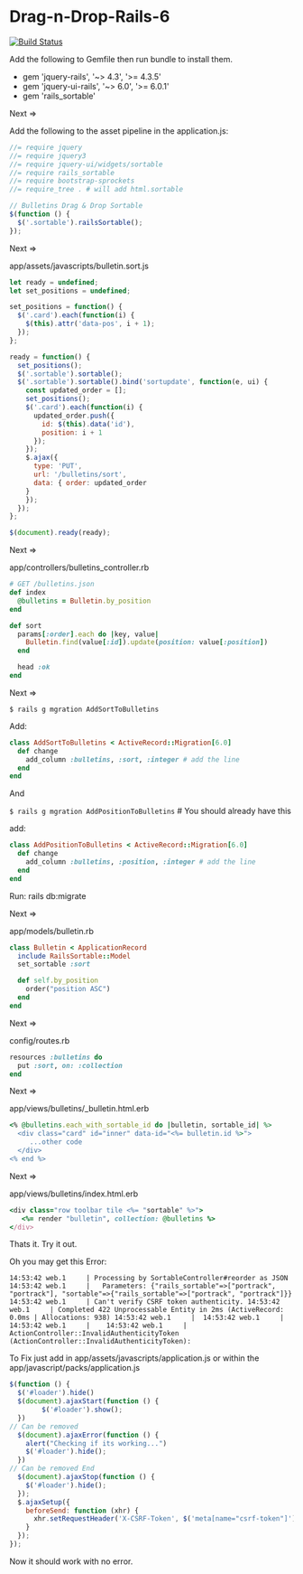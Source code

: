 # Drag-n-Drop-Rails-6

[![Build Status](https://travis-ci.org/joemccann/dillinger.svg?branch=master)](https://github.com/itmammoth/rails_sortable)

Add the following to Gemfile then run bundle to install them.

- gem 'jquery-rails', '~> 4.3', '>= 4.3.5'
- gem 'jquery-ui-rails', '~> 6.0', '>= 6.0.1'
- gem 'rails_sortable'

Next =>

Add the following to the asset pipeline in the application.js:
```js
//= require jquery
//= require jquery3
//= require jquery-ui/widgets/sortable
//= require rails_sortable
//= require bootstrap-sprockets
//= require_tree . # will add html.sortable

// Bulletins Drag & Drop Sortable
$(function () {
  $('.sortable').railsSortable();
});
```
Next =>

app/assets/javascripts/bulletin.sort.js
```js
let ready = undefined;
let set_positions = undefined;

set_positions = function() {
  $('.card').each(function(i) {
    $(this).attr('data-pos', i + 1);
  });
};

ready = function() {
  set_positions();
  $('.sortable').sortable();
  $('.sortable').sortable().bind('sortupdate', function(e, ui) {
    const updated_order = [];
    set_positions();
    $('.card').each(function(i) {
      updated_order.push({
        id: $(this).data('id'),
        position: i + 1
      });
    });
    $.ajax({
      type: 'PUT',
      url: '/bulletins/sort',
      data: { order: updated_order
    }
    });
  });
};

$(document).ready(ready);
```
Next =>

app/controllers/bulletins_controller.rb
```ruby
# GET /bulletins.json
def index
  @bulletins = Bulletin.by_position
end

def sort
  params[:order].each do |key, value|
    Bulletin.find(value[:id]).update(position: value[:position])
  end

  head :ok
end
```
Next =>

`$ rails g mgration AddSortToBulletins`

Add:
```ruby
class AddSortToBulletins < ActiveRecord::Migration[6.0]
  def change
    add_column :bulletins, :sort, :integer # add the line
  end
end
```
And

`$ rails g mgration AddPositionToBulletins` # You should already have this

add:
```ruby
class AddPositionToBulletins < ActiveRecord::Migration[6.0]
  def change
    add_column :bulletins, :position, :integer # add the line
  end
end
```

Run: rails db:migrate

Next =>

app/models/bulletin.rb
```ruby
class Bulletin < ApplicationRecord
  include RailsSortable::Model
  set_sortable :sort

  def self.by_position
    order("position ASC")
  end
end
```
Next =>

config/routes.rb
```ruby
resources :bulletins do
  put :sort, on: :collection
end
```
Next =>

app/views/bulletins/_bulletin.html.erb
```ruby
<% @bulletins.each_with_sortable_id do |bulletin, sortable_id| %>
  <div class="card" id="inner" data-id="<%= bulletin.id %>">
     ...other code
  </div>
<% end %>
```
Next =>

app/views/bulletins/index.html.erb
```ruby
<div class="row toolbar tile <%= "sortable" %>">  
   <%= render "bulletin", collection: @bulletins %>
</div>
```

Thats it. Try it out.

Oh you may get this Error:

`
14:53:42 web.1     | Processing by SortableController#reorder as JSON
14:53:42 web.1     |   Parameters: {"rails_sortable"=>["portrack", "portrack"], "sortable"=>{"rails_sortable"=>["portrack", "portrack"]}}
14:53:42 web.1     | Can't verify CSRF token authenticity.
14:53:42 web.1     | Completed 422 Unprocessable Entity in 2ms (ActiveRecord: 0.0ms | Allocations: 938)
14:53:42 web.1     | 
14:53:42 web.1     | 
14:53:42 web.1     |   
14:53:42 web.1     | ActionController::InvalidAuthenticityToken (ActionController::InvalidAuthenticityToken):
`

To Fix just add in app/assets/javascripts/application.js or within the app/javascript/packs/application.js
```js
$(function () {
  $('#loader').hide()
  $(document).ajaxStart(function () {
        $('#loader').show();
  })
// Can be removed
  $(document).ajaxError(function () {
    alert("Checking if its working...")
    $('#loader').hide();
  })
// Can be removed End
  $(document).ajaxStop(function () {
    $('#loader').hide();
  });
  $.ajaxSetup({
    beforeSend: function (xhr) {
      xhr.setRequestHeader('X-CSRF-Token', $('meta[name="csrf-token"]').attr('content'))
    }
  });
});
```

Now it should work with no error. 
